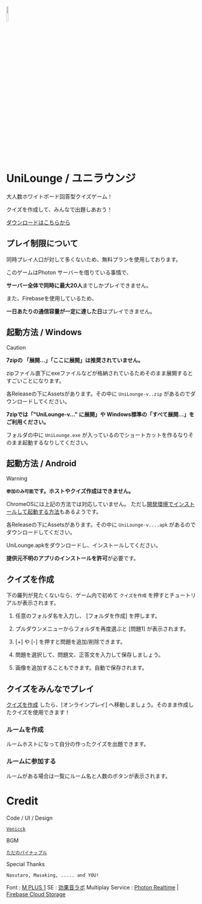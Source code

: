 <img width=10% src= "https://github.com/Venicck/UniLounge/assets/62417825/27445350-9cde-4901-b47b-bd4cd90d5d77">

# UniLounge / ユニラウンジ

大人数ホワイトボード回答型クイズゲーム！

クイズを作成して、みんなで出題しあおう！

[ダウンロードはこちらから](../../releases/)

## プレイ制限について

同時プレイ人口が対して多くないため、無料プランを使用しております。

このゲームはPhoton サーバーを借りている事情で、

**サーバー全体で同時に最大20人**までしかプレイできません。

また、Firebaseを使用しているため、

**一日あたりの通信容量が一定に達した日**はプレイできません。

## 起動方法 / Windows
> [!caution]
> **7zipの 「展開...」「ここに展開」は推奨されていません。**
>
> zipファイル直下にexeファイルなどが格納されているためそのまま展開するとすごいことになります。

各Releaseの下にAssetsがあります。その中に `UniLounge-v..zip` があるのでダウンロードしてください。

**7zipでは「"UniLounge-v...\" に展開」や Windows標準の「すべて展開...」をご利用ください。**

フォルダの中に `UniLounge.exe` が入っているのでショートカットを作るなりそのまま起動するなりしてください。

## 起動方法 / Android

> [!WARNING]
>**`参加のみ可能`です。ホストやクイズ作成はできません。**
> 
> ChromeOSには上記の方法では対応していません。
> ただし[開発環境でインストールして起動する方法](https://qiita.com/htnk/items/26fa3272bfdd488af8d3)もあるようです。

各Releaseの下にAssetsがあります。その中に `UniLounge-v....apk` があるのでダウンロードしてください。

UniLounge.apkをダウンロードし、インストールしてください。

**提供元不明のアプリのインストールを許可**が必要です。

## クイズを作成

下の羅列が見たくないなら、ゲーム内で初めて `クイズを作成` を押すとチュートリアルが表示されます。

1. 任意のフォルダ名を入力し、 [フォルダを作成] を押します。

2. プルダウンメニューからフォルダを再度選ぶと [問題1] が表示されます。

3. [+] や [-] を押すと問題を追加/削除できます。

4. 問題を選択して、問題文、正答文を入力して保存しましょう。

5. 画像を追加することもできます。自動で保存されます。

## クイズをみんなでプレイ

[クイズを作成](#クイズを作成) したら、[オンラインプレイ] へ移動しましょう。そのまま作成したクイズを使用できます！

### ルームを作成
ルームホストになって自分の作ったクイズを出題できます。

### ルームに参加する
ルームがある場合は一覧にルーム名と人数のボタンが表示されます。

# Credit

Code / UI / Design

[`Venicck`](https://www.youtube.com/@Venicck)

BGM

[`ただのパイナップル`](https://www.youtube.com/@Tadano_Painappulu)

Special Thanks

`Nasutaro, Masaking, ..... and YOU!`

Font : [M PLUS 1](https://mplusfonts.github.io) SE : [効果音ラボ](https://soundeffect-lab.info) Multiplay Service : [Photon Realtime](https://www.photonengine.com/realtime) | [Firebase Cloud Storage](https://firebase.google.com/?hl=ja)
